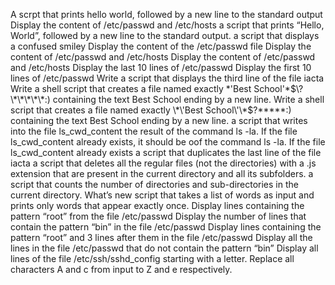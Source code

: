 A scrpt that prints hello world, followed by a new line to the standard output
Display the content of /etc/passwd and /etc/hosts
 a script that prints “Hello, World”, followed by a new line to the standard output.
a script that displays a confused smiley 
Display the content of the /etc/passwd file
Display the content of /etc/passwd and /etc/hosts
Display the content of /etc/passwd and /etc/hosts
Display the last 10 lines of /etc/passwd
Display the first 10 lines of /etc/passwd
Write a script that displays the third line of the file iacta
 Write a shell script that creates a file named exactly \*\'Best School\'\*$\?\*\*\*\*\*:) containing the text Best School ending by a new line.
Write a shell script that creates a file named exactly \*\'Best School\'\*$\?\*\*\*\*\*:) containing the text Best School ending by a new line.
a script that writes into the file ls_cwd_content the result of the command ls -la. If the file ls_cwd_content already exists, it should be oof the command ls -la. If the file ls_cwd_content already exists
 a script that duplicates the last line of the file iacta
a script that deletes all the regular files (not the directories) with a .js extension that are present in the current directory and all its subfolders.
 a script that counts the number of directories and sub-directories in the current directory.
What’s new
script that takes a list of words as input and prints only words that appear exactly once.
Display lines containing the pattern “root” from the file /etc/passwd
Display the number of lines that contain the pattern “bin” in the file /etc/passwd
Display lines containing the pattern “root” and 3 lines after them in the file /etc/passwd
Display all the lines in the file /etc/passwd that do not contain the pattern “bin” 
Display all lines of the file /etc/ssh/sshd_config starting with a letter.
Replace all characters A and c from input to Z and e respectively.
